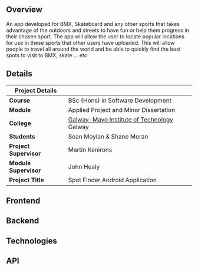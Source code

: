 ## Overview 
An app developed for BMX, Skateboard and any other sports that takes advantage of the outdoors and streets to have fun or help them progress in their chosen sport. The app will allow the user to locate popular locations for use in these sports that other users have uploaded. This will allow people to travel all around the world and be able to quickly find the best spots to visit to BMX, skate ... etc 

## Details

| Project Details   |     |
| --- | --- |
| **Course** | BSc (Hons) in Software Development  |
| **Module** |  Applied Project and Minor Dissertation |
| **College** | [Galway-Mayo Institute of Technology](http://www.gmit.ie/) Galway |
| **Students** | Sean Moylan & Shane Moran |
| **Project Supervisor** | Martin Kenirons |
| **Module Supervisor** | John Healy |
| **Project Title** | Spot Finder Android Application |

## Frontend

## Backend

## Technologies

## API



